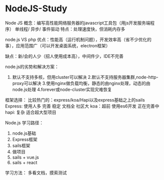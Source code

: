 # NodeJS-Study
Node JS
概念：编写高性能网络服务器的javascript工具包（用js开发服务端程序）
单线程/ 异步/ 事件驱动
特点：处理速度快，但消耗内存多

node.js VS php
优点：性能高（运行机制问题），开发效率高（省不少优化的事），应用范围广（可以开发桌面系统，electron框架）

缺点：新/会的人少（招人使用成本高），中间件少，IDE不完善

node.js的劣势和解决方案：
1. 默认不支持多核，但用cluster可以解决
2.默认不支持服务器集群,node-http-proxy可以解决
3.使用nginx做负载均衡，静态的由nginx处理，动态的由node.js处理
4.forever或node-cluster实现灾难恢复

框架选择：
比较热门的：express/koa/Hapi以及express基础之上的sails
Express: 使用人多 完善 稳定 文档全 社区大
koa：超前 使用es6开发 正在完善中
hapi: 复杂 适合超大型项目

Node.js 学习路径：
1. node.js基础
2. Express框架
3. sails框架
4. 做项目
5. sails + vue.js
6. sails + react

学习方法： 多看文档，摸索测试




